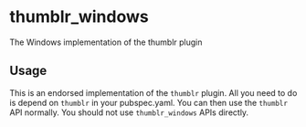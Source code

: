 # thumblr_windows

The Windows implementation of the thumblr plugin

## Usage

This is an endorsed implementation of the `thumblr` plugin. 
All you need to do is depend on `thumblr` in your pubspec.yaml. 
You can then use the `thumblr` API normally. You should not use 
`thumblr_windows` APIs directly.
